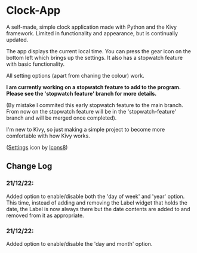 # Clock-App
A self-made, simple clock application made with Python and the Kivy framework. Limited in functionality and appearance, but is continually updated.

The app displays the current local time. You can press the gear icon on the bottom left which brings up the settings. It also has a stopwatch feature with basic functionality.

All setting options (apart from chaning the colour) work.

**I am currently working on a stopwatch feature to add to the program. Please see the 'stopwatch feature' branch for more details.**

(By mistake I commited this early stopwatch feature to the main branch. From now on the stopwatch feature will be in the 'stopwatch-feature' branch and will be merged once completed).

I'm new to Kivy, so just making a simple project to become more comfortable with how Kivy works.

(<a target="_blank" href="https://icons8.com/icon/2969/settings">Settings</a> icon by <a target="_blank" href="https://icons8.com">Icons8</a>)



## Change Log

### 21/12/22:

Added option to enable/disable both the 'day of week' and 'year' option. This time, instead of adding and removing the Label widget that holds the date, the Label is now always there but the date contents are added to and removed from it as appropriate.

### 21/12/22:

Added option to enable/disable the 'day and month' option.
